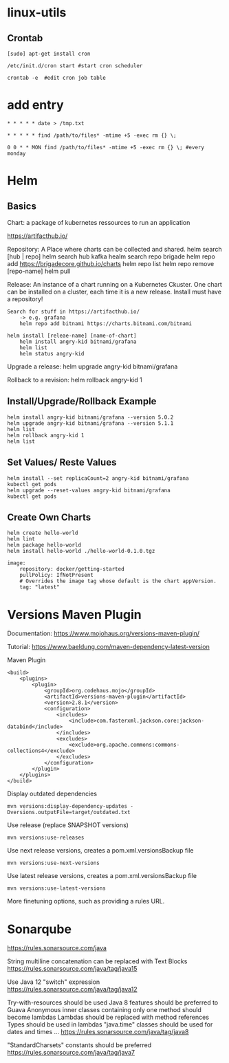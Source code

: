 # linux-utils

## Crontab

`[sudo] apt-get install cron`

`/etc/init.d/cron start #start cron scheduler`

`crontab -e  #edit cron job table`

# add entry
`* * * * * date > /tmp.txt`

`* * * * * find /path/to/files* -mtime +5 -exec rm {} \;`

`0 0 * * MON find /path/to/files* -mtime +5 -exec rm {} \; #every monday`


# Helm

## Basics

Chart: a package of kubernetes ressources to run an application

https://artifacthub.io/

Repository: A Place where charts can be collected and shared.
	helm search [hub | repo]
		helm search hub kafka
		healm search repo brigade
	helm repo add https://brigadecore.github.io/charts
		helm repo list
		helm repo remove [repo-name]
	helm pull

Release: An instance of a chart running on a Kubernetes Ckuster. One chart can be installed on a cluster, each time it is a new release.
	Install must have a repository!

	Search for stuff in https://artifacthub.io/
		-> e.g. grafana
		helm repo add bitnami https://charts.bitnami.com/bitnami

	helm install [releae-name] [name-of-chart]
		helm install angry-kid bitnami/grafana
		helm list
		helm status angry-kid
		
Upgrade a release:
	helm upgrade angry-kid bitnami/grafana

Rollback to a revision:
	helm rollback angry-kid 1
	

## Install/Upgrade/Rollback Example

	helm install angry-kid bitnami/grafana --version 5.0.2
	helm upgrade angry-kid bitnami/grafana --version 5.1.1
	helm list
	helm rollback angry-kid 1
	helm list

## Set Values/ Reste Values

	helm install --set replicaCount=2 angry-kid bitnami/grafana
	kubectl get pods
	helm upgrade --reset-values angry-kid bitnami/grafana
	kubectl get pods
	
## Create Own Charts

	helm create hello-world
	helm lint
	helm package hello-world
	helm install hello-world ./hello-world-0.1.0.tgz
	
	image:
		repository: docker/getting-started
		pullPolicy: IfNotPresent
		# Overrides the image tag whose default is the chart appVersion.
		tag: "latest"

# Versions Maven Plugin

Documentation: https://www.mojohaus.org/versions-maven-plugin/

Tutorial: https://www.baeldung.com/maven-dependency-latest-version

Maven Plugin

```
<build>
	<plugins>
		<plugin>
			<groupId>org.codehaus.mojo</groupId>
			<artifactId>versions-maven-plugin</artifactId>
			<version>2.8.1</version>
			<configuration>
				<includes>
					<include>com.fasterxml.jackson.core:jackson-databind</include>
				</includes>
				<excludes>
                    <exclude>org.apache.commons:commons-collections4</exclude>
                </excludes>
			</configuration>
		</plugin>
	</plugins>
</build>
```

Display outdated dependencies

`mvn versions:display-dependency-updates -Dversions.outputFile=target/outdated.txt`

Use release (replace SNAPSHOT versions)

`mvn versions:use-releases`

Use next release versions, creates a pom.xml.versionsBackup file

`mvn versions:use-next-versions`

Use latest release versions, creates a pom.xml.versionsBackup file

`mvn versions:use-latest-versions`


More finetuning options, such as providing a rules URL.


# Sonarqube

https://rules.sonarsource.com/java

String multiline concatenation can be replaced with Text Blocks
https://rules.sonarsource.com/java/tag/java15

Use Java 12 "switch" expression
https://rules.sonarsource.com/java/tag/java12

Try-with-resources should be used
Java 8 features should be preferred to Guava
Anonymous inner classes containing only one method should become lambdas
Lambdas should be replaced with method references
Types should be used in lambdas
"java.time" classes should be used for dates and times
...
https://rules.sonarsource.com/java/tag/java8

"StandardCharsets" constants should be preferred
https://rules.sonarsource.com/java/tag/java7